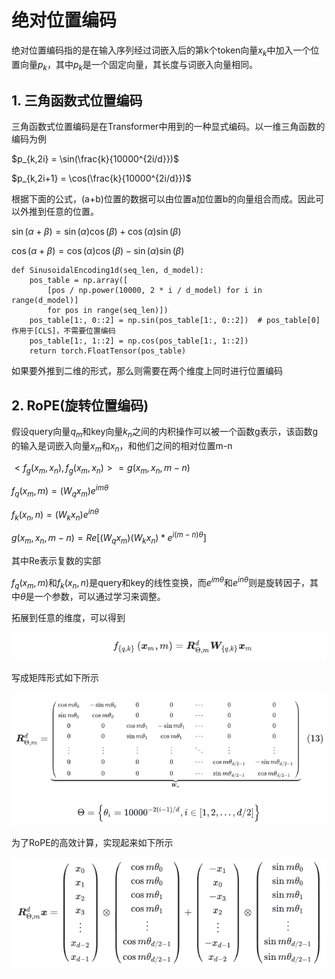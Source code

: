 # 绝对位置编码

绝对位置编码指的是在输入序列经过词嵌入后的第k个token向量$x_k$中加入一个位置向量$p_k$，其中$p_k$是一个固定向量，其长度与词嵌入向量相同。

## 1. 三角函数式位置编码

三角函数式位置编码是在Transformer中用到的一种显式编码。以一维三角函数的编码为例

$p_{k,2i} = \sin(\frac{k}{10000^{2i/d}})$

$p_{k,2i+1} = \cos(\frac{k}{10000^{2i/d}})$

根据下面的公式，(a+b)位置的数据可以由位置a加位置b的向量组合而成。因此可以外推到任意的位置。

$\sin(\alpha + \beta) = \sin(\alpha)\cos(\beta) + \cos(\alpha)\sin(\beta)$

$\cos(\alpha + \beta) = \cos(\alpha)\cos(\beta) - \sin(\alpha)\sin(\beta)$

```python3
def SinusoidalEncoding1d(seq_len, d_model):
    pos_table = np.array([
        [pos / np.power(10000, 2 * i / d_model) for i in range(d_model)] 
        for pos in range(seq_len)])
    pos_table[1:, 0::2] = np.sin(pos_table[1:, 0::2])  # pos_table[0]作用于[CLS]，不需要位置编码
    pos_table[1:, 1::2] = np.cos(pos_table[1:, 1::2])                
    return torch.FloatTensor(pos_table)  
```

如果要外推到二维的形式，那么则需要在两个维度上同时进行位置编码

## 2. RoPE(旋转位置编码)

假设query向量$q_m$和key向量$k_n$之间的内积操作可以被一个函数g表示，该函数g的输入是词嵌入向量$x_m$和$x_n$，和他们之间的相对位置m-n

$<f_g(x_m,x_n),f_g(x_m,x_n)> =g(x_m,x_n,m-n)$

$f_q(x_m, m) = (W_qx_m)e^{im\theta}$

$f_k(x_n, n) = (W_kx_n)e^{in\theta}$

$g(x_m, x_n, m-n) = Re[(W_qx_m)(W_kx_n)*e^{i(m-n)\theta}]$

其中Re表示复数的实部

$f_q(x_m, m)$和$f_k(x_n, n)$是query和key的线性变换，而$e^{im\theta}$和$e^{in\theta}$则是旋转因子，其中$\theta$是一个参数，可以通过学习来调整。

拓展到任意的维度，可以得到

![alt text](image.png)

写成矩阵形式如下所示

![alt text](image-1.png)

为了RoPE的高效计算，实现起来如下所示

![alt text](image-3.png)